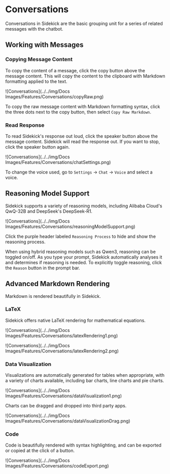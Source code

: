 # Conversations

Conversations in Sidekick are the basic grouping unit for a series of related messages with the chatbot.

## Working with Messages

### Copying Message Content

To copy the content of a message, click the copy button above the message content. This will copy the content to the clipboard with Markdown formatting applied to the text.

![Conversations](../../img/Docs Images/Features/Conversations/copyRaw.png)

To copy the raw message content with Markdown formatting syntax, click the three dots next to the copy button, then select `Copy Raw Markdown`.

### Read Response

To read Sidekick's response out loud, click the speaker button above the message content. Sidekick will read the response out. If you want to stop, click the speaker button again.

![Conversations](../../img/Docs Images/Features/Conversations/chatSettings.png)

To change the voice used, go to `Settings` -> `Chat` -> `Voice` and select a voice.

## Reasoning Model Support

Sidekick supports a variety of reasoning models, including Alibaba Cloud's QwQ-32B and DeepSeek's DeepSeek-R1.

![Conversations](../../img/Docs Images/Features/Conversations/reasoningModelSupport.png)

Click the purple header labeled `Reasoning Process` to hide and show the reasoning process.

When using hybrid reasoning models such as Qwen3, reasoning can be toggled on/off. As you type your prompt, Sidekick automatically analyses it and determines if reasoning is needed. To explicitly toggle reasoning, click the `Reason` button in the prompt bar.

## Advanced Markdown Rendering

Markdown is rendered beautifully in Sidekick.

### LaTeX

Sidekick offers native LaTeX rendering for mathematical equations.

![Conversations](../../img/Docs Images/Features/Conversations/latexRendering1.png)

![Conversations](../../img/Docs Images/Features/Conversations/latexRendering2.png)

### Data Visualization

Visualizations are automatically generated for tables when appropriate, with a variety of charts available, including bar charts, line charts and pie charts.

![Conversations](../../img/Docs Images/Features/Conversations/dataVisualization1.png)

Charts can be dragged and dropped into third party apps.

![Conversations](../../img/Docs Images/Features/Conversations/dataVisualizationDrag.png)

### Code

Code is beautifully rendered with syntax highlighting, and can be exported or copied at the click of a button.

![Conversations](../../img/Docs Images/Features/Conversations/codeExport.png)